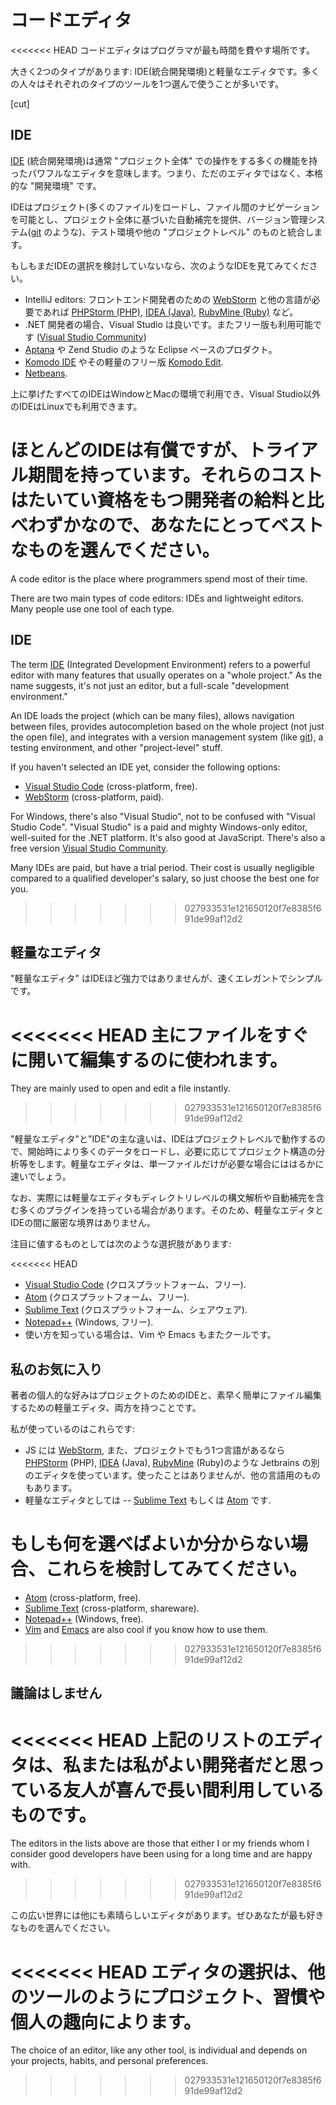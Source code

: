 # コードエディタ

<<<<<<< HEAD
コードエディタはプログラマが最も時間を費やす場所です。

大きく2つのタイプがあります: IDE(統合開発環境)と軽量なエディタです。多くの人々はそれぞれのタイプのツールを1つ選んで使うことが多いです。

[cut]

## IDE

[IDE](https://en.wikipedia.org/wiki/Integrated_development_environment) (統合開発環境)は通常 "プロジェクト全体" での操作をする多くの機能を持ったパワフルなエディタを意味します。つまり、ただのエディタではなく、本格的な "開発環境" です。

IDEはプロジェクト(多くのファイル)をロードし、ファイル間のナビゲーションを可能とし、プロジェクト全体に基づいた自動補完を提供、バージョン管理システム([git](https://git-scm.com/) のような)、テスト環境や他の "プロジェクトレベル" のものと統合します。

もしもまだIDEの選択を検討していないなら、次のようなIDEを見てみてください。

- IntelliJ editors: フロントエンド開発者のための [WebStorm](http://www.jetbrains.com/webstorm/) と他の言語が必要であれば [PHPStorm (PHP)](http://www.jetbrains.com/phpstorm/), [IDEA (Java)](http://www.jetbrains.com/idea/), [RubyMine (Ruby)](http://www.jetbrains.com/ruby/) など。
- .NET 開発者の場合、Visual Studio は良いです。またフリー版も利用可能です ([Visual Studio Community](https://www.visualstudio.com/vs/community/))
- [Aptana](http://www.aptana.com/) や Zend Studio のような Eclipse ベースのプロダクト。
- [Komodo IDE](http://www.activestate.com/komodo-ide) やその軽量のフリー版 [Komodo Edit](http://www.activestate.com/komodo-edit).
- [Netbeans](http://netbeans.org/).

上に挙げたすべてのIDEはWindowとMacの環境で利用でき、Visual Studio以外のIDEはLinuxでも利用できます。

ほとんどのIDEは有償ですが、トライアル期間を持っています。それらのコストはたいてい資格をもつ開発者の給料と比べわずかなので、あなたにとってベストなものを選んでください。
=======
A code editor is the place where programmers spend most of their time.

There are two main types of code editors: IDEs and lightweight editors. Many people use one tool of each type.

## IDE

The term [IDE](https://en.wikipedia.org/wiki/Integrated_development_environment) (Integrated Development Environment) refers to a powerful editor with many features that usually operates on a "whole project." As the name suggests, it's not just an editor, but a full-scale "development environment."

An IDE loads the project (which can be many files), allows navigation between files, provides autocompletion based on the whole project (not just the open file), and integrates with a version management system (like [git](https://git-scm.com/)), a testing environment, and other "project-level" stuff.

If you haven't selected an IDE yet, consider the following options:

- [Visual Studio Code](https://code.visualstudio.com/) (cross-platform, free).
- [WebStorm](http://www.jetbrains.com/webstorm/) (cross-platform, paid).

For Windows, there's also "Visual Studio", not to be confused with "Visual Studio Code". "Visual Studio" is a paid and mighty Windows-only editor, well-suited for the .NET platform. It's also good at JavaScript. There's also a free version [Visual Studio Community](https://www.visualstudio.com/vs/community/).

Many IDEs are paid, but have a trial period. Their cost is usually negligible compared to a qualified developer's salary, so just choose the best one for you.
>>>>>>> 027933531e121650120f7e8385f691de99af12d2

## 軽量なエディタ 

"軽量なエディタ" はIDEほど強力ではありませんが、速くエレガントでシンプルです。

<<<<<<< HEAD
主にファイルをすぐに開いて編集するのに使われます。
=======
They are mainly used to open and edit a file instantly.
>>>>>>> 027933531e121650120f7e8385f691de99af12d2

"軽量なエディタ"と"IDE"の主な違いは、IDEはプロジェクトレベルで動作するので、開始時により多くのデータをロードし、必要に応じてプロジェクト構造の分析等をします。軽量なエディタは、単一ファイルだけが必要な場合にははるかに速いでしょう。

なお、実際には軽量なエディタもディレクトリレベルの構文解析や自動補完を含む多くのプラグインを持っている場合があります。そのため、軽量なエディタとIDEの間に厳密な境界はありません。

注目に値するものとしては次のような選択肢があります:

<<<<<<< HEAD
- [Visual Studio Code](https://code.visualstudio.com/) (クロスプラットフォーム、フリー).
- [Atom](https://atom.io/) (クロスプラットフォーム、フリー).
- [Sublime Text](http://www.sublimetext.com) (クロスプラットフォーム、シェアウェア).
- [Notepad++](https://notepad-plus-plus.org/) (Windows, フリー).
- 使い方を知っている場合は、Vim や Emacs もまたクールです。

## 私のお気に入り 

著者の個人的な好みはプロジェクトのためのIDEと、素早く簡単にファイル編集するための軽量エディタ、両方を持つことです。

私が使っているのはこれらです:

- JS には [WebStorm](http://www.jetbrains.com/webstorm/), また、プロジェクトでもう1つ言語があるなら[PHPStorm](http://www.jetbrains.com/phpstorm/) (PHP), [IDEA](http://www.jetbrains.com/idea/) (Java), [RubyMine](http://www.jetbrains.com/ruby/) (Ruby)のような Jetbrains の別のエディタを使っています。使ったことはありませんが、他の言語用のものもあります。
- 軽量なエディタとしては -- [Sublime Text](http://www.sublimetext.com) もしくは [Atom](https://atom.io/) です.

もしも何を選べばよいか分からない場合、これらを検討してみてください。
=======
- [Atom](https://atom.io/) (cross-platform, free).
- [Sublime Text](http://www.sublimetext.com) (cross-platform, shareware).
- [Notepad++](https://notepad-plus-plus.org/) (Windows, free).
- [Vim](http://www.vim.org/) and [Emacs](https://www.gnu.org/software/emacs/) are also cool if you know how to use them.
>>>>>>> 027933531e121650120f7e8385f691de99af12d2

## 議論はしません 

<<<<<<< HEAD
上記のリストのエディタは、私または私がよい開発者だと思っている友人が喜んで長い間利用しているものです。
=======
The editors in the lists above are those that either I or my friends whom I consider good developers have been using for a long time and are happy with.
>>>>>>> 027933531e121650120f7e8385f691de99af12d2

この広い世界には他にも素晴らしいエディタがあります。ぜひあなたが最も好きなものを選んでください。

<<<<<<< HEAD
エディタの選択は、他のツールのようにプロジェクト、習慣や個人の趣向によります。
=======
The choice of an editor, like any other tool, is individual and depends on your projects, habits, and personal preferences.
>>>>>>> 027933531e121650120f7e8385f691de99af12d2
